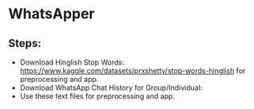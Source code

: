 # WhatsApper
## Steps:
* Download Hinglish Stop Words: https://www.kaggle.com/datasets/prxshetty/stop-words-hinglish for preprocessing and app.
* Download WhatsApp Chat History for Group/Individual:
* Use these text files for preprocessing and app.
